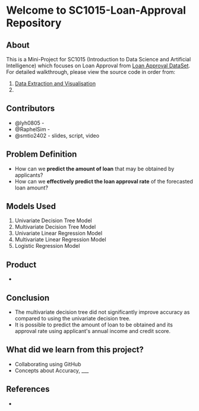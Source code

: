 # Welcome to SC1015-Loan-Approval Repository
## About
This is a Mini-Project for SC1015 (Introduction to Data Science and Artificial Intelligence) which focuses on Loan Approval from [Loan Approval DataSet](https://www.kaggle.com/datasets/architsharma01/loan-approval-prediction-dataset). For detailed walkthrough, please view the source code in order from:
1. [Data Extraction and Visualisation](1.Data_Extraction_and_Visualisation.ipynb)
2. 

## Contributors
- @lyh0805 - 
- @RaphelSim - 
- @smtio2402 - slides, script, video

## Problem Definition
- How can we **predict the amount of loan** that may be obtained by applicants?
- How can we **effectively predict the loan approval rate** of the forecasted loan amount?

## Models Used
1. Univariate Decision Tree Model
2. Multivariate Decision Tree Model
3. Univariate Linear Regression Model
4. Multivariate Linear Regression Model
5. Logistic Regression Model


## Product
- 

## Conclusion
- The multivariate decision tree did not significantly improve accuracy as compared to using the univariate decision tree.
- It is possible to predict the amount of loan to be obtained and its approval rate using applicant's annual income and credit score.

## What did we learn from this project?
- Collaborating using GitHub
- Concepts about Accuracy, ___

## References 
- 
